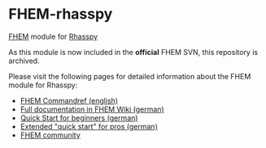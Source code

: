 # FHEM-rhasspy
[FHEM](https://fhem.de) module for [Rhasspy](https://github.com/rhasspy)

As this module is now included in the **official** FHEM SVN, this repository is archived.

Please visit the following pages for detailed information about the FHEM module for Rhasspy:
* [FHEM Commandref (english)](https://commandref.fhem.de/commandref.html#RHASSPY)
* [Full documentation in FHEM Wiki (german)](https://wiki.fhem.de/wiki/RHASSPY)
* [Quick Start for beginners (german)](https://wiki.fhem.de/wiki/RHASSPY/Schnellstart)
* [Extended "quick start" for pros (german)](https://wiki.fhem.de/wiki/RHASSPY/Vertiefung)
* [FHEM community](https://forum.fhem.de/index.php/board,93.0.html)